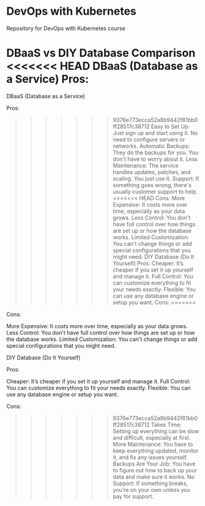 # DevOps with Kubernetes
Repository for DevOps with Kubernetes course


DBaaS vs DIY Database Comparison
<<<<<<< HEAD
DBaaS (Database as a Service)
Pros:
=======

DBaaS (Database as a Service)

Pros:

>>>>>>> 9376e773ecca52a8b9442f81bb0ff28517c38712
Easy to Set Up: Just sign up and start using it. No need to configure servers or networks.
Automatic Backups: They do the backups for you. You don't have to worry about it.
Less Maintenance: The service handles updates, patches, and scaling. You just use it.
Support: If something goes wrong, there's usually customer support to help.
<<<<<<< HEAD
Cons:
More Expensive: It costs more over time, especially as your data grows.
Less Control: You don't have full control over how things are set up or how the database works.
Limited Customization: You can't change things or add special configurations that you might need.
DIY Database (Do It Yourself)
Pros:
Cheaper: It’s cheaper if you set it up yourself and manage it.
Full Control: You can customize everything to fit your needs exactly.
Flexible: You can use any database engine or setup you want.
Cons:
=======

Cons:

More Expensive: It costs more over time, especially as your data grows.
Less Control: You don't have full control over how things are set up or how the database works.
Limited Customization: You can't change things or add special configurations that you might need.

DIY Database (Do It Yourself)

Pros:

Cheaper: It’s cheaper if you set it up yourself and manage it.
Full Control: You can customize everything to fit your needs exactly.
Flexible: You can use any database engine or setup you want.

Cons:

>>>>>>> 9376e773ecca52a8b9442f81bb0ff28517c38712
Takes Time: Setting up everything can be slow and difficult, especially at first.
More Maintenance: You have to keep everything updated, monitor it, and fix any issues yourself.
Backups Are Your Job: You have to figure out how to back up your data and make sure it works.
No Support: If something breaks, you’re on your own unless you pay for support.
